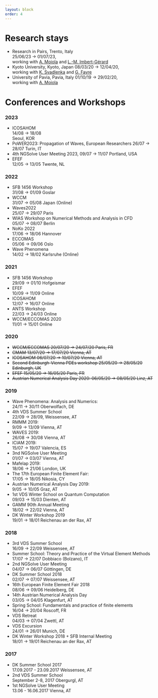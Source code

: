 ```yaml
---
layout: block
order: 4
---
```


# Research stays
* Research in Pairs, Trento, Italy  
    25/06/23 → 01/07/23,  
    working with [A. Moiola](http://matematica.unipv.it/moiola) and [L.-M. Imbert-Gérard](https://www.math.arizona.edu/~lmig/)
* Kyoto University, Kyoto, Japan
    08/03/20 → 12/04/20,  
    working with [K. Svadlenka](https://www.math.kyoto-u.ac.jp/~karel) and [G. Favre](https://mat.univie.ac.at/~favre)
* University of Pavia, Pavia, Italy
    01/10/19 → 29/02/20,  
    working with [A. Moiola](http://matematica.unipv.it/moiola)

# Conferences and Workshops
### 2023
  * ICOSAHOM  
    14/08 → 18/08   
    Seoul, KOR     
  * PoWER2023: Propagation of Waves, European Researchers
    26/07 → 28/07 
    Turin, IT    
  * 4th NGSolve User Meeting 2023, 
    09/07 → 11/07 
    Portland, USA  
  * EFEF  
    12/05 → 13/05
    Twente, NL
### 2022
  * SFB 1456 Workshop   
    31/08 → 01/09 
    Goslar  
  * WCCM  
    31/07 → 05/08
    Japan (Online)
  * Waves2022  
    25/07 → 29/07
    Paris
  * WIAS Workshop on Numerical Methods and Analysis in CFD  
    05/07 → 08/07
    Berlin
  * NoKo 2022  
    17/06 → 18/06
    Hannover
  * ECCOMAS  
    05/06 → 09/06
    Oslo
  * Wave Phenomena  
    14/02 → 18/02
    Karlsruhe (Online)
<!--more-->

### 2021
  * SFB 1456 Workshop   
    29/09 → 01/10
    Hofgeismar
  * EFEF  
    10/09 → 11/09
    Online 
  * ICOSAHOM  
    12/07 → 16/07
    Online 
  * ANTS Workshop  
    22/03 → 24/03
    Online
  * WCCM/ECCOMAS 2020  
    11/01 → 15/01
    Online

### 2020
  * ~~WCCM/ECCOMAS
    20/07/20 → 24/07/20
    Paris, FR~~ 
  * ~~CMAM
    13/07/20 → 17/07/20
    Vienna, AT~~
  * ~~ICOSAHOM
    06/07/20 → 10/07/20
    Vienna, AT~~
  * ~~Second Edinburgh-Vienna PDEs workshop
    25/05/20 → 28/05/20
    Edinburgh, UK~~
  * ~~EFEF
    15/05/20 → 16/05/20
    Paris, FR~~
  * ~~Austrian Numerical Analysis Day 2020:
    06/05/20 → 08/05/20
    Linz, AT~~

### 2019
  * Wave Phenomena: Analysis and Numerics:  
    24/11 → 30/11
    Oberwolfach, DE
  * 4th VDS Summer School  
    22/09 → 28/09, 
    Weissensee, AT
  * RMMM 2019:  
    9/09 → 13/09
    Vienna, AT
  * WAVES 2019:  
    26/08 → 30/08
    Vienna, AT
  * ICIAM 2019:   
    15/07 → 19/07
    Valencia, ES 
  * 3nd NGSolve User Meeting  
    01/07 → 03/07
    Vienna, AT
  * Mafelap 2019:  
    18/06 → 21/06
    London, UK
  * The 17th European Finite Element Fair:  
    17/05 → 18/05
    Nikosia, CY
  * Austrian Numerical Analysis Day 2019:  
    9/05 → 10/05
    Graz, AT
  * 1st VDS Winter School on Quantum Computation  
    09/03 → 15/03
    Dienten, AT
  * GAMM 90th Annual Meeting  
    18/02 → 22/02
    Vienna, AT
  * DK Winter Workshop 2019  
    19/01 → 18/01
    Reichenau an der Rax, AT

### 2018
  * 3rd VDS Summer School  
    16/09 → 22/09
    Weissensee, AT
  * Summer School: Theory and Practice of the Virtual Element Methods  
    17/07 → 22/07
    Dobbiaco (Bolzano), IT
  * 2nd NGSolve User Meeting  
    04/07 → 06/07
    Göttingen, DE
  * DK Summer School 2018   
    02/07 → 07/07
    Weissensee, AT
  * 16th European Finite Element Fair 2018   
    08/06 → 09/06
    Heidelberg, DE
  * 14th Austrian Numerical Analysis Day  
    03/05 → 04/05
    Klagenfurt, AT
  * Spring School: Fundamentals and practice of finite elements  
    16/04 → 20/04
    Roscoff, FR
  * VDS Retreat   
    04/03 → 07/04
    Zwettl, AT
  * VDS Excursion   
    24/01 → 26/01
    Munich, DE
  * DK Winter Workshop 2018 + SFB Internal Meeting  
    18/01 → 19/01
    Reichenau an der Rax, AT

### 2017
  * DK Summer School 2017  
    17.09.2017 - 23.09.2017 
    Weissensee, AT
  * 2nd VDS Summer School  
    September 2-8, 2017
    Obergurgl, AT
  * 1st NGSolve User Meeting  
    13.06 - 16.06.2017 
    Vienna, AT
